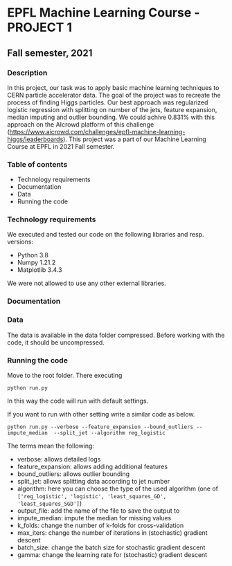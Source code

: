 # EPFL Machine Learning Course - PROJECT 1
## Fall semester, 2021
###

### Description
In this project, our task was to apply basic machine learning techniques to CERN particle accelerator data. The goal of the project was to recreate the process of finding Higgs particles. Our best approach was regularized logistic regression with splitting on number of the jets, feature expansion, median imputing and outlier bounding. We could achive 0.831% with this approach on the AIcrowd platform of this challenge (https://www.aicrowd.com/challenges/epfl-machine-learning-higgs/leaderboards). This project was a part of our Machine Learning Course at EPFL in 2021 Fall semester.

### Table of contents
- Technology requirements
- Documentation
- Data
- Running the code

### Technology requirements
We executed and tested our code on the following libraries and resp. versions:
- Python 3.8
- Numpy 1.21.2
- Matplotlib 3.4.3

We were not allowed to use any other external libraries. 

### Documentation



### Data
The data is available in the data folder compressed. Before working with the code, it should be uncompressed.

### Running the code

Move to the root folder. There executing 
```
python run.py
```
In this way the code will run with default settings. 

If you want to run with other setting write a similar code as below.
```
python run.py --verbose --feature_expansion --bound_outliers --impute_median  --split_jet --algorithm reg_logistic
```

The terms mean the following:
- verbose: allows detailed logs
- feature_expansion: allows adding additional features
- bound_outliers: allows outlier bounding
- split_jet: allows splitting data according to jet number
- algorithm: here you can choose the type of the used algorithm (one of `['reg_logistic', 'logistic', 'least_squares_GD', 'least_squares_SGD']`)
- output_file: add the name of the file to save the output to
- impute_median: impute the median for missing values
- k_folds: change the number of k-folds for cross-validation
- max_iters: change the number of iterations in (stochastic) gradient descent
- batch_size: change the batch size for stochastic gradient descent
- gamma: change the learning rate for (stochastic) gradient descent

